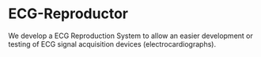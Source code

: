 # ECG-Reproductor
We develop a ECG Reproduction System to allow an easier development or testing of ECG signal acquisition devices (electrocardiographs).
